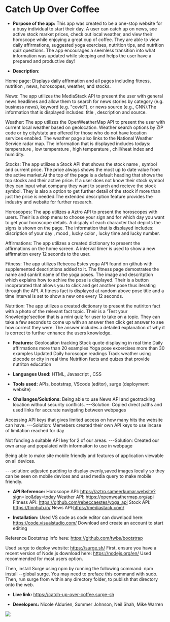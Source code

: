# Catch Up Over Coffee
* **Purpose of the app:** 
 This app was created to be a one-stop website for a busy individual to start their day. A user can catch up on news, see active stock market prices, check out      local weather, and view their horoscope while enjoying a great cup of coffee. They are able to view daily affirmations, suggested yoga exercises, nutrition tips, and nutrition quiz questions. The app encourages a seemless transition into what information was updated while sleeping and helps the user have a prepared and productive day!

* **Description:** 

Home page: Displays daily affirmation and all pages including fitness, nutrition , news, horoscopes, weather, and stocks.

News: The app utilizes the MediaStack API to present the user with general news headlines and allow them to search for news stories by category (e.g. business news), keyword (e.g. "covid"), or news source (e.g., CNN).The information that is displayed includes: title , description and source.

Weather: The app utilizes the OpenWeatherMap API to present the user with current local weather based on geolocation. Weather search options by ZIP code or by city/state are offered for those who do not have location services enabled. The weather page also links to the National Weather Service radar map. The information that is displayed includes todays: temperature , low temperature , high temperature , chill/heat index and humidity.

Stocks: The app utilizes a Stock API that shows the stock name , symbol and current price. The price always shows the most up to date value from the active market.At the top of the page is a default heading that shows the top stocks and their active price. If a user does not know their stock symbol they can input what company they want to search and recieve the stock symbol. They is also a option to get further detail of the stock if more than just the price is needed.The extended description feature provides the industry and website for further research.

Horoscopes: The app utilizes a Aztro API to present the horoscopes with users. Their is a drop menu to choose your sign and for which day you want to get your horoscope details. A dispaly of each character that depicts the signs is shown on the page. The information that is displayed includes: discription of your day , mood , lucky color , lucky time and lucky number. 

Affirmations: The app utilizes a created dictionary to present the affirmations on the home screen. A interval timer is used to show a new affirmation every 12 seconds to the user.

Fitness: The app utilizes Rebecca Estes yoga API found on github with supplemented descriptions added to it. The fitness page demostrates the name and sankrit name of the yoga poses. The image and descritption which explains how to achive the pose is displayed. Their is a button incoprorated that allows you to click and get another pose thus iterating through the API. A fitness fact is displayed at random above pose title and a time interval is set to show a new one every 12 seconds.

Nutrition: The app utilizes a created dictionary to present the nutiriton fact with a photo of the relevant fact topic. Their is a 'Test your Knowledge'section that is a mini quiz for user to take on a topic. They can take a few seconds to come up with an answer then click get answer to see how correct they were. The answer includes a detailed explanation of why it is correct to further enhance the users knowledge.

* **Features:**
Geolocaiton tracking
Stock quote displaying in real time
Daily affirmations more than 20 examples
Yoga pose excercises more than 30 examples
Updated Daily horoscope readings
Track weather using zipcode or city in real time 
Nutrition facts and quizes that provide nutriton education

* **Languages Used:**
HTML, Javascript , CSS

* **Tools used:**
APIs, bootstrap, VScode (editor), surge (deployment website)

* **Challanges/Solutions:**
Being able to use News API and geotracking location without security conflicts. 
---Solution: Copied direct paths and used links for accurate navigating between webpages

Accessing API keys that gives limited access on how many hits the website can have.
---Solution: Memebers created their own API keys to use incase of limitation reached for day

Not funding a suitable API key for 2 of our areas.
---Solution: Created our own array and populated with informaiton to use in webpage

Being able to make site mobile friendly and features of application viewable on all devices.

---solution: adjusted padding to display evenly,saved images locally so they can be seen on mobile devices 
and used media query to make mobile friendly.

* **API Reference:**
Horoscope API: https://aztro.sameerkumar.website?sign=leo&day=today
Weather API: https://openweathermap.org/api
Fitness API: https://github.com/rebeccaestes/yoga_api
Stock API: https://finnhub.io/
News API:https://mediastack.com/

* **Installation:**
Used VS code as code editor can downlaod here: https://code.visualstudio.com/
Download and create an account to start editing

Reference Bootstrap info here: https://github.com/twbs/bootstrap

Used surge to deploy website: https://surge.sh/
First, ensure you have a recent version of Node.js download here: https://nodejs.org/en/
Used recommended for most users option.

Then, install Surge using npm by running the following command: npm install --global surge. 
You may need to preface this command with sudo.
Then, run surge from within any directory folder, to publish that directory onto the web.

* **Live link:**
https://catch-up-over-coffee.surge-sh

* **Developers:**
Nicole Aldurien, Summer Johnson,  Neil Shah, Mike Warren


![](https://github.com/nicolealdurien/catch-up-over-coffee/blob/main/images/screenshot.png?raw=true)
